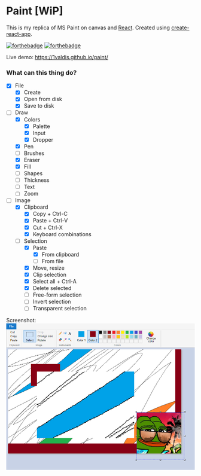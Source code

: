 # Paint [WiP]

This is my replica of MS Paint on canvas and [React](https://reactjs.org/). Created using [create-react-app](https://github.com/facebook/create-react-app).

[![forthebadge](https://forthebadge.com/images/badges/you-didnt-ask-for-this.svg)](https://forthebadge.com) [![forthebadge](https://forthebadge.com/images/badges/contains-technical-debt.svg)](https://forthebadge.com)

Live demo: https://1valdis.github.io/paint/

### What can this thing do?

- [x] File
  - [x] Create
  - [x] Open from disk
  - [x] Save to disk
- [ ] Draw
  - [x] Colors
    - [x] Palette
    - [x] Input
    - [x] Dropper
  - [x] Pen
  - [ ] Brushes
  - [x] Eraser
  - [x] Fill
  - [ ] Shapes
  - [ ] Thickness
  - [ ] Text
  - [ ] Zoom
- [ ] Image
  - [x] Clipboard
    - [x] Copy + Ctrl-C
    - [x] Paste + Ctrl-V
    - [x] Cut + Ctrl-X
    - [x] Keyboard combinations
  - [ ] Selection
    - [x] Paste
      - [x] From clipboard
      - [ ] From file
    - [x] Move, resize
    - [x] Clip selection
    - [x] Select all + Ctrl-A
    - [x] Delete selected
    - [ ] Free-form selection
    - [ ] Invert selection
    - [ ] Transparent selection

Screenshot:
![Screenshot](screenshot.png)

